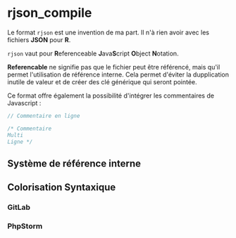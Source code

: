 # rjson_compile

Le format ``rjson`` est une invention de ma part. Il n'à rien avoir avec les fichiers **JSON** pour **R**. 

``rjson`` vaut pour **R**eferenceable **J**ava**S**cript **O**bject **N**otation.

**Referencable** ne signifie pas que le fichier peut être référencé, mais qu'il permet l'utilisation de référence interne. Cela permet d'éviter la dupplication inutile de valeur et de créer des clé générique qui seront pointée.

Ce format offre également la possibilité d'intégrer les commentaires de Javascript :

```javascript
// Commentaire en ligne

/* Commentaire
Multi
Ligne */
```


## Système de référence interne

## Colorisation Syntaxique

### GitLab


### PhpStorm
